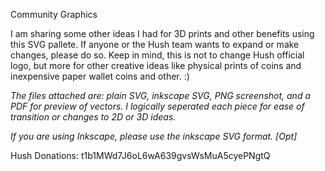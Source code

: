 Community Graphics 

I am sharing some other ideas I had for 3D prints and other benefits using this SVG pallete. If anyone or the Hush team wants to expand or make changes, please do so. 
Keep in mind, this is not to change Hush official logo, but more for other creative ideas like physical prints of coins and inexpensive paper wallet coins and other. :)

*The files attached are: plain SVG, inkscape SVG, PNG screenshot, and a PDF for preview of vectors. I logically seperated each piece for ease of transition or changes to 2D or 3D ideas.* 

*If you are using Inkscape, please use the inkscape SVG format. [Opt]*






Hush Donations: t1b1MWd7J6oL6wA639gvsWsMuA5cyePNgtQ
